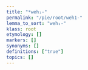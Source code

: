 ```yaml
---
title: "*weh₁-"
permalink: "/pie/root/weh1-"
lemma_to_sort: "weh₁-"
klass: root
etymology: []
markers: []
synonyms: []
definitions: ["true"]
topics: []
---
```

